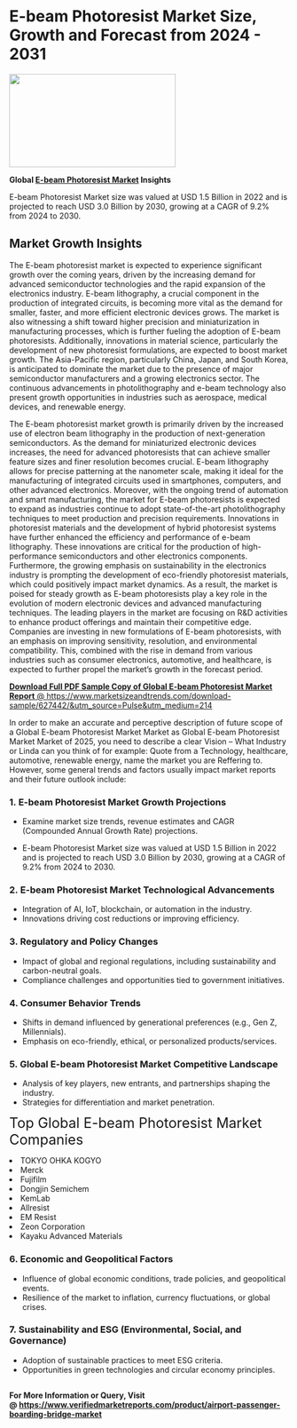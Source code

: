 <H1>E-beam Photoresist Market Size, Growth and Forecast from 2024 - 2031</H1><img class="aligncenter size-medium wp-image-584254" src="https://thirdeyenews.in/wp-content/uploads/2024/09/Global-Market-Research-300x168.jpeg" alt="" width="300" height="168" /><p><strong>Global&nbsp;<a href="https://www.marketsizeandtrends.com/download-sample/627442/&amp;utm_source=Pulse&amp;utm_medium=214">E-beam Photoresist Market</a> Insights</strong></p><p>E-beam Photoresist Market size was valued at USD 1.5 Billion in 2022 and is projected to reach USD 3.0 Billion by 2030, growing at a CAGR of 9.2% from 2024 to 2030.</p><p><h2>Market Growth Insights</h2> <p>The E-beam photoresist market is expected to experience significant growth over the coming years, driven by the increasing demand for advanced semiconductor technologies and the rapid expansion of the electronics industry. E-beam lithography, a crucial component in the production of integrated circuits, is becoming more vital as the demand for smaller, faster, and more efficient electronic devices grows. The market is also witnessing a shift toward higher precision and miniaturization in manufacturing processes, which is further fueling the adoption of E-beam photoresists. Additionally, innovations in material science, particularly the development of new photoresist formulations, are expected to boost market growth. The Asia-Pacific region, particularly China, Japan, and South Korea, is anticipated to dominate the market due to the presence of major semiconductor manufacturers and a growing electronics sector. The continuous advancements in photolithography and e-beam technology also present growth opportunities in industries such as aerospace, medical devices, and renewable energy.</p> <p><a href="#"></a></p> <p>The E-beam photoresist market growth is primarily driven by the increased use of electron beam lithography in the production of next-generation semiconductors. As the demand for miniaturized electronic devices increases, the need for advanced photoresists that can achieve smaller feature sizes and finer resolution becomes crucial. E-beam lithography allows for precise patterning at the nanometer scale, making it ideal for the manufacturing of integrated circuits used in smartphones, computers, and other advanced electronics. Moreover, with the ongoing trend of automation and smart manufacturing, the market for E-beam photoresists is expected to expand as industries continue to adopt state-of-the-art photolithography techniques to meet production and precision requirements. Innovations in photoresist materials and the development of hybrid photoresist systems have further enhanced the efficiency and performance of e-beam lithography. These innovations are critical for the production of high-performance semiconductors and other electronics components. Furthermore, the growing emphasis on sustainability in the electronics industry is prompting the development of eco-friendly photoresist materials, which could positively impact market dynamics. As a result, the market is poised for steady growth as E-beam photoresists play a key role in the evolution of modern electronic devices and advanced manufacturing techniques. The leading players in the market are focusing on R&D activities to enhance product offerings and maintain their competitive edge. Companies are investing in new formulations of E-beam photoresists, with an emphasis on improving sensitivity, resolution, and environmental compatibility. This, combined with the rise in demand from various industries such as consumer electronics, automotive, and healthcare, is expected to further propel the market’s growth in the forecast period. <p><a href="#"></p><p><span class=""><strong>Download Full PDF Sample Copy of Global E-beam Photoresist Market Report</strong> @ <a href="https://www.marketsizeandtrends.com/download-sample/627442/&amp;utm_source=Pulse&amp;utm_medium=214" target="_blank">https://www.marketsizeandtrends.com/download-sample/627442/&amp;utm_source=Pulse&amp;utm_medium=214</a></span></p><p>In order to make an accurate and perceptive description of future scope of a Global&nbsp;E-beam Photoresist Market Market as Global&nbsp;E-beam Photoresist Market Market of 2025, you need to describe a clear Vision &ndash; What Industry or Linda can you think of for example: Quote from a Technology, healthcare, automotive, renewable energy, name the market you are Reffering to. However, some general trends and factors usually impact market reports and their future outlook include:</p><h3>1.&nbsp;<strong>E-beam Photoresist Market Growth Projections</strong></h3><ul><li>Examine market size trends, revenue estimates and CAGR (Compounded Annual Growth Rate) projections.</li><li><p>E-beam Photoresist Market size was valued at USD 1.5 Billion in 2022 and is projected to reach USD 3.0 Billion by 2030, growing at a CAGR of 9.2% from 2024 to 2030.</p></li></ul><h3>2.&nbsp;<strong>E-beam Photoresist Market Technological Advancements</strong></h3><ul><li>Integration of AI, IoT, blockchain, or automation in the industry.</li><li>Innovations driving cost reductions or improving efficiency.</li></ul><h3>3.&nbsp;<strong>Regulatory and Policy Changes</strong></h3><ul><li>Impact of global and regional regulations, including sustainability and carbon-neutral goals.</li><li>Compliance challenges and opportunities tied to government initiatives.</li></ul><h3>4.&nbsp;<strong>Consumer Behavior Trends</strong></h3><ul><li>Shifts in demand influenced by generational preferences (e.g., Gen Z, Millennials).</li><li>Emphasis on eco-friendly, ethical, or personalized products/services.</li></ul><h3>5.&nbsp;<strong>Global E-beam Photoresist Market Competitive Landscape</strong></h3><ul><li>Analysis of key players, new entrants, and partnerships shaping the industry.</li><li>Strategies for differentiation and market penetration.</li></ul><p data-pm-slice="1 1 []"><span style="color: inherit; font-family: inherit; font-size: 25px;">Top Global E-beam Photoresist Market Companies</span></p><div class="" data-test-id=""><p><li>TOKYO OHKA KOGYO</li><li> Merck</li><li> Fujifilm</li><li> Dongjin Semichem</li><li> KemLab</li><li> Allresist</li><li> EM Resist</li><li> Zeon Corporation</li><li> Kayaku Advanced Materials</li></p></div><h3>6.&nbsp;<strong>Economic and Geopolitical Factors</strong></h3><ul><li>Influence of global economic conditions, trade policies, and geopolitical events.</li><li>Resilience of the market to inflation, currency fluctuations, or global crises.</li></ul><h3>7.&nbsp;<strong>Sustainability and ESG (Environmental, Social, and Governance)</strong></h3><ul><li>Adoption of sustainable practices to meet ESG criteria.</li><li>Opportunities in green technologies and circular economy principles.</li></ul><h2><strong style="font-size: 14px;">For More Information or Query, Visit @&nbsp;</strong><a style="background-color: #ffffff; font-size: 14px;" href="https://www.marketsizeandtrends.com/report/e-beam-photoresist-market/" target="_blank">https://www.verifiedmarketreports.com/product/airport-passenger-boarding-bridge-market</a></h2>
